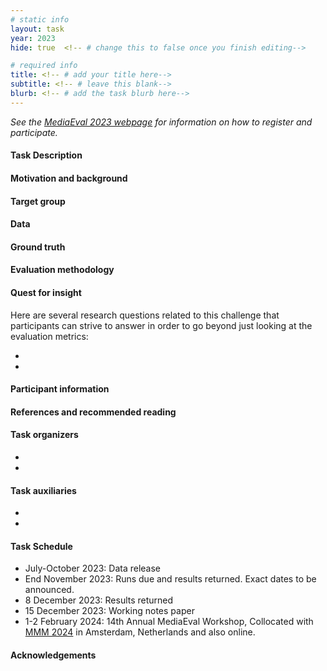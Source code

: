 ```yaml
---
# static info
layout: task
year: 2023
hide: true  <!-- # change this to false once you finish editing-->

# required info
title: <!-- # add your title here-->
subtitle: <!-- # leave this blank-->
blurb: <!-- # add the task blurb here-->
---
```


<!-- # please respect the structure below-->
*See the [MediaEval 2023 webpage](https://multimediaeval.github.io/editions/2023/) for information on how to register and participate.*

#### Task Description

#### Motivation and background

#### Target group

#### Data

#### Ground truth

#### Evaluation methodology

#### Quest for insight
Here are several research questions related to this challenge that participants can strive to answer in order to go beyond just looking at the evaluation metrics: 
* <!-- # First research question-->
* <!-- # Second research question-->
<!-- # and so on-->

#### Participant information
<!-- Please contact your task organizers with any questions on these points. -->
<!-- # * Signing up: Fill in the [registration form]() and fill out and return the [usage agreement](). -->
<!-- # * Making your submission: To be announced (check the task read me) <!-- Please add instructions on how to create and submit runs to your task replacing "To be announced." -->
<!-- # * Preparing your working notes paper: Instructions on preparing you working notes paper can be found in [MediaEval 2023 Working Notes Paper Instructions]().-->

#### References and recommended reading
<!-- # Please use the ACM format for references https://www.acm.org/publications/authors/reference-formatting (but no DOI needed)-->
<!-- # The paper title should be a hyperlink leading to the paper online-->

#### Task organizers
* <!-- # First organizer-->
* <!-- # Second organizer-->
<!-- # and so on-->

#### Task auxiliaries
<!-- # optional, delete if not used-->
* <!-- # First auxiliary-->
* <!-- # Second auxiliary-->
<!-- # and so on-->

#### Task Schedule
* July-October 2023: Data release <!-- * XX XXX 2023: Data release <!-- # Replace XX with your date. We suggest setting the date in July-October. 13 October is absolute very last possible date by which you should release data. You can release earlier, or plan a two-stage release.--> 
* End November 2023: Runs due and results returned. Exact dates to be announced. <!--* XX November 2023: Runs due <!-- # Replace XX with your date. We suggest setting enough time in order to have enough time to assess and return the results by the Results returned.-->
* 8 December 2023: Results returned  <!-- Replace XX with your date. Latest possible date is 8 December 2023-->
* 15 December 2023: Working notes paper  <!-- Fixed. Please do not change.-->
* 1-2 February 2024: 14th Annual MediaEval Workshop, Collocated with [MMM 2024](https://mmm2024.org/) in Amsterdam, Netherlands and also online. <!-- Fixed. Please do not change.-->

#### Acknowledgements
<!-- # optional, delete if not used-->
